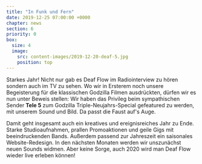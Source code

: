 ```yaml
---
title: "In Funk und Fern"
date: 2019-12-25 07:00:00 +0000
chapter: news
section: 6
priority: 0
box:
  size: 4
  image:
    src: content-images/2019-12-20-deaf-5.jpg
    position: top
---
```


Starkes Jahr!
Nicht nur gab es Deaf Flow im Radiointerview zu hören sondern auch im TV zu sehen.
Wo wir in Ersterem noch unsere Begeisterung für die klassischen Godzilla Filmen ausdrückten, dürfen wir es nun unter Beweis stellen:
Wir haben das Privileg beim sympathischen Sender **Tele 5** zum Godzilla Triple-Neujahrs-Special gefeatured zu werden, mit unserem Sound und Bild.
Da passt die Faust auf's Auge.

Damit geht insgesamt auch ein kreatives und ereignisreiches Jahr zu Ende.
Starke Studioaufnahmen, prallen Promoaktionen und geile Gigs mit beeindruckenden Bands.
Außerdem passend zur Jahreszeit ein saisonales Website-Redesign.
In den nächsten Monaten werden wir unszunächst neuen Sounds widmen.
Aber keine Sorge, auch 2020 wird man Deaf Flow wieder live erleben können!

